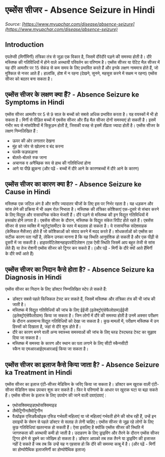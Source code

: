 # एब्सेंस सीजर - Absence Seizure in Hindi
_Source: [https://www.myupchar.com/disease/absence-seizure](https://www.myupchar.com/disease/absence-seizure)_

## Introduction
एपलेप्सी (मिर्गीमिर्गी) तंत्रिका तंत्र से जुड़ा एक विकार है, जिसमें दौरेदौरे पड़ने की समस्या होती है। दौरे मस्तिष्क की गतिविधियों में होने वाले अस्थायी परिवर्तन का परिणाम है।
एब्सेंस सीजर या पेटिट मैल सीजर में यह दौरे आमतौर पर 15 सेकंड से कम समय के लिए प्रभावित करते हैं और इनके लक्षण नाममात्र होते हैं, जो मुश्किल से नजर आते हैं। हालांकि, होश में न रहना (देखने, सुनने, महसूस करने में सक्षम न रहना) एब्सेंस सीजर को बदतर बना सकता है।

## एब्सेंस सीजर के लक्षण क्या हैं? - Absence Seizure ke Symptoms in Hindi
एब्सेंस सीजर आमतौर पर 5 से 9 साल के बच्चों को सबसे अधिक प्रभावित करता है। यह वयस्कों में भी हो सकता है। मिर्गी से पीड़ित बच्चों में एबसेंस सीजर और ग्रैंड मैल सीजर दोनों समस्याएं हो सकती है। इसमें गंभीर रूप से मांसपेशियों में सिकुड़न होती है, जिसकी वजह से इसमें तीव्रता ज्यादा होती है।
एब्सेंस सीजर के लक्षण निम्नलिखित हैं :
- ऊपर की ओर लगातार देखना
- मुंह को जोर से खोलना व बंद करना
- पलकें फड़फड़ाना
- बोलते-बोलते रुक जाना
- अचानक व अनैच्छिक रूप से हाथ की गतिविधियां होना
- आगे या पीछे झुकना
(और पढ़ें - बच्चों में दौरे आने के कारणबच्चों में दौरे आने के कारण)

## एब्सेंस सीजर का कारण क्या है? - Absence Seizure ke Cause in Hindi
मस्तिष्क एक जटिल अंग है और शरीर ज्यादातर चीजों के लिए इस पर निर्भर रहता है। यह धड़कन और सांस लेने की प्रक्रिया में भी अहम रोल निभाता है। मस्तिष्क की तंत्रिका कोशिकाएं एक-दूसरे से संचार करने के लिए विद्युत और रासायनिक संकेत भेजती हैं। दौरे पड़ने से मस्तिष्क की इन विद्युत गतिविधियों में हस्तक्षेप होने लगता है। एबसेंस सीजर के दौरान, मस्तिष्क के विद्युत संकेत रिपीट होते रहते हैं। एबसेंस सीजर से ग्रस्त व्यक्ति में न्यूरोट्रांसमीटर के स्तर में बदलाव हो सकता है। ये रासायनिक संदेशवाहक (केमिकल मैसेंजर) होते हैं जो कोशिकाओं को संवाद करने में मदद करते हैं।
शोधकर्ताओं को एब्सेंस का सटीक कारण पता नहीं है, लेकिन उनका मानना है कि यह स्थिति आनुवंशिक हो सकती है और एक पीढ़ी से दूसरी में जा सकती है। हाइपरवेंटिलेशनहाइपरवेंटिलेशन (एक ऐसी स्थिति जिसमें आप बहुत तेजी से सांस लेते हैं) या तेज रोशनी एब्सेंस सीजर को ट्रिगर कर सकते हैं।
(और पढ़ें - मिर्गी के दौरे क्यों आते हैंमिर्गी के दौरे क्यों आते हैं)

## एब्सेंस सीजर का निदान कैसे होता है? - Absence Seizure ka Diagnosis in Hindi
एब्सेंस सीजर का निदान के लिए डॉक्टर निम्नलिखित स्टेप ले सकते हैं:
- डॉक्टर सबसे पहले फिजिकल टेस्ट कर सकते हैं, जिसमें मस्तिष्क और तंत्रिका तंत्र की भी जांच की जाती है।
- मस्तिष्क में विद्युत गतिविधियों की जांच के लिए ईईजी (इलेक्ट्रोएंसेफैलोग्राम)ईईजी (इलेक्ट्रोएंसेफैलोग्राम) किया जा सकता है। जिन लोगों में दौरे की समस्या होती है उनमें अक्सर परीक्षण के दौरान असामान्य विद्युत गतिविधियों को देखा जा सकता है। कुछ मामलों में, परीक्षण मस्तिष्क में उन हिस्सों को दिखाता है, जहां से दौरे शुरू होते हैं।
- दौरे का कारण बनने वाली अन्य स्वास्थ्य समस्याओं की जांच के लिए ब्लड टेस्टब्लड टेस्ट का सुझाव दिया जा सकता है।
- मस्तिष्क में समस्या के कारण और स्थान का पता लगाने के लिए सीटी स्कैनसीटी स्कैन या एमआरआईएमआरआई किया जा सकता है।

## एब्सेंस सीजर का इलाज कैसे किया जाता है? - Absence Seizure ka Treatment in Hindi
एब्सेंस सीजर का इलाज एंटी-सीजर मेडिसिन के जरिए किया जा सकता है। डॉक्टर कम खुराक वाली एंटी-सीजर मेडिसिन साथ उपचार शुरू कर सकते हैं। फिर वे परिणामों के आधार पर खुराक घटा या बढ़ा सकते हैं।
एब्सेंस सीजर के इलाज के लिए उपयोग की जाने वाली दवाएंदवाएं :
- एथोसक्सिमाइडएथोसक्सिमाइड
- लैमोट्रिगीनलैमोट्रिगीन
- वैल्प्रोइक एसिडवैल्प्रोइक एसिड
गर्भवती महिलाएं या जो महिलाएं गर्भवती होने की सोच रही हैं, उन्हें इन दवाइयों के सेवन से पहले डॉक्टर से सलाह ले लेनी चाहिए।
एब्सेंस सीजर से जूझ रहे लोगों के लिए कुछ गतिविधियां खतरनाक हो सकती हैं। ऐसा इसलिए है क्योंकि एब्सेंस सीजर की स्थिति में जागरुकता की अस्थायी कमी हो जाती है। उदाहरण के लिए ड्राइविंग और तैरने के दौरान एब्सेंस सीजर ट्रिगर होने से डूबने का जोखिम हो सकता है। डॉक्टर आपको तब तक तैरने या ड्राइविंग की इजाजत नहीं दे सकते हैं जब तब कि उन्हें यह न एहसास हो कि दौरे की समस्या काबू में है।
(और पढ़ें - मिर्गी का होम्योपैथिक इलाजमिर्गी का होम्योपैथिक इलाज)

